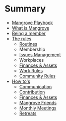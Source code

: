 # Summary

* [Mangrove Playbook](README.md)
* [What is Mangrove](what_is_mangrove.md)
* [Being a member](being_a_member.md)
* [The rules](the_rules.md)
   * [Routines](routines.md)
   * Membership
   * [Issues Management](issues.md)
   * Workplaces
   * [Finances & Assets](finances_&_assets.md)
   * [Work Rules](work_rules.md)
   * [Community Rules](community_rules.md)
* [How to's](how_to.md)
   * [Communication](communicate_about_mangrove.md)
   * [Contribution](contribution.md)
   * [Finances & Assets](assets_&_finances.md)
   * [Mangrove Friends](mangrove_friends.md)
   * [Monthly Meetings](organize_a_monthly_meeting.md)
   * [Retreats](organize_a_retreat.md)

